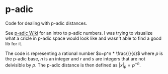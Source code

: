 # p-adic
Code for dealing with p-adic distances. 

See [p-adic Wiki](https://en.wikipedia.org/wiki/P-adic_number) for an intro to p-adic numbers. I was trying to visualize what a cricle in p-adic space would look like and wasn't able to find a good lib for it.

The code is representing a rational number $x=p^n * \frac{r}{s}$ where $p$ is the p-adic base, $n$ is an integer and $r$ and $s$ are integers that are not deivisible by $p$. The p-adic distance is then defined as $|x|_p = p^{-n}$.
